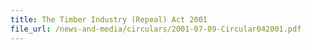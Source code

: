 ```yaml
---
title: The Timber Industry (Repeal) Act 2001
file_url: /news-and-media/circulars/2001-07-09-Circular042001.pdf
---
```

